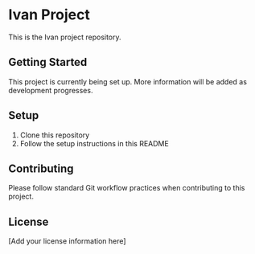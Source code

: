 # Ivan Project

This is the Ivan project repository.

## Getting Started

This project is currently being set up. More information will be added as development progresses.

## Setup

1. Clone this repository
2. Follow the setup instructions in this README

## Contributing

Please follow standard Git workflow practices when contributing to this project.

## License

[Add your license information here]
